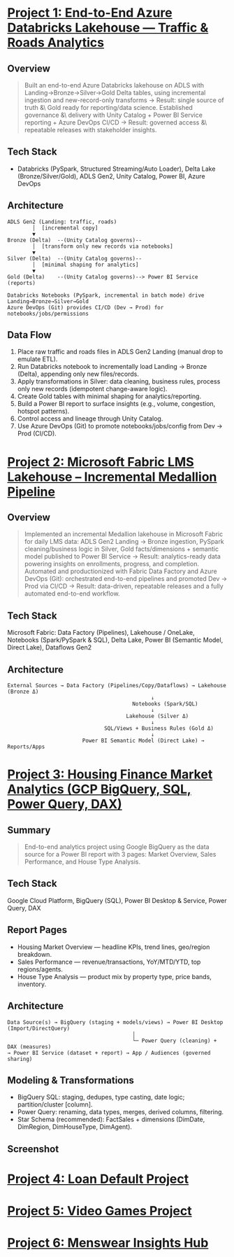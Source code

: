 # [Project 1: End-to-End Azure Databricks Lakehouse — Traffic & Roads Analytics](https://github.com/khanhmdinh/khanhmdinh.github.io/tree/main/01_End-to-End%20Azure%20Databricks%20Lakehouse%20%E2%80%93%20Traffic%20%26%20Roads%20Analytics)

## Overview
> Built an end-to-end Azure Databricks lakehouse on ADLS with Landing→Bronze→Silver→Gold Delta tables, using incremental ingestion and new-record-only transforms → Result: single source of truth \&\ Gold ready for reporting/data science.
> Established governance \&\ delivery with Unity Catalog + Power BI Service reporting + Azure DevOps CI/CD → Result: governed access \&\ repeatable releases with stakeholder insights.

## Tech Stack
* Databricks (PySpark, Structured Streaming/Auto Loader), Delta Lake (Bronze/Silver/Gold), ADLS Gen2, Unity Catalog, Power BI, Azure DevOps

## Architecture
```postgresql
ADLS Gen2 (Landing: traffic, roads)
        │  [incremental copy]
        ▼
Bronze (Delta)  --(Unity Catalog governs)--
        │  [transform only new records via notebooks]
        ▼
Silver (Delta)  --(Unity Catalog governs)--
        │  [minimal shaping for analytics]
        ▼
Gold (Delta)    --(Unity Catalog governs)--> Power BI Service (reports)

Databricks Notebooks (PySpark, incremental in batch mode) drive Landing→Bronze→Silver→Gold
Azure DevOps (Git) provides CI/CD (Dev → Prod) for notebooks/jobs/permissions

```

## Data Flow
1. Place raw traffic and roads files in ADLS Gen2 Landing (manual drop to emulate ETL).
2. Run Databricks notebook to incrementally load Landing → Bronze (Delta), appending only new files/records.
3. Apply transformations in Silver: data cleaning, business rules, process only new records (idempotent change-aware logic).
4. Create Gold tables with minimal shaping for analytics/reporting.
5. Build a Power BI report to surface insights (e.g., volume, congestion, hotspot patterns).
6. Control access and lineage through Unity Catalog.
7. Use Azure DevOps (Git) to promote notebooks/jobs/config from Dev → Prod (CI/CD).

# [Project 2: Microsoft Fabric LMS Lakehouse – Incremental Medallion Pipeline](https://github.com/khanhmdinh/khanhmdinh.github.io/tree/main/02_Microsoft%20Fabric%20LMS%20Lakehouse%20%E2%80%93%20Incremental%20Medallion%20Pipeline)

## Overview
> Implemented an incremental Medallion lakehouse in Microsoft Fabric for daily LMS data: ADLS Gen2 Landing → Bronze ingestion, PySpark cleaning/business logic in Silver, Gold facts/dimensions + semantic model published to Power BI Service → Result: analytics-ready data powering insights on enrollments, progress, and completion.
> Automated and productionized with Fabric Data Factory and Azure DevOps (Git): orchestrated end-to-end pipelines and promoted Dev → Prod via CI/CD → Result: data-driven, repeatable releases and a fully automated end-to-end workflow.

## Tech Stack
Microsoft Fabric: Data Factory (Pipelines), Lakehouse / OneLake, Notebooks (Spark/PySpark & SQL), Delta Lake, Power BI (Semantic Model, Direct Lake), Dataflows Gen2

## Architecture

```
External Sources → Data Factory (Pipelines/Copy/Dataflows) → Lakehouse (Bronze Δ)
                                              ↓
                                        Notebooks (Spark/SQL)
                                              ↓
                                      Lakehouse (Silver Δ)
                                              ↓
                               SQL/Views + Business Rules (Gold Δ)
                                              ↓
                        Power BI Semantic Model (Direct Lake) → Reports/Apps
```


# [Project 3: Housing Finance Market Analytics (GCP BigQuery, SQL, Power Query, DAX)](https://github.com/khanhmdinh/khanhmdinh.github.io/tree/main/03_Housing%20Finance%20Market%20Analytics)

## Summary
> End-to-end analytics project using Google BigQuery as the data source for a Power BI report with 3 pages: Market Overview, Sales Performance, and House Type Analysis.

## Tech Stack
Google Cloud Platform, BigQuery (SQL), Power BI Desktop & Service, Power Query, DAX

## Report Pages
* Housing Market Overview — headline KPIs, trend lines, geo/region breakdown.
* Sales Performance — revenue/transactions, YoY/MTD/YTD, top regions/agents.
* House Type Analysis — product mix by property type, price bands, inventory.

## Architecture
```
Data Source(s) → BigQuery (staging + models/views) → Power BI Desktop (Import/DirectQuery)
                                        │
                                        └─ Power Query (cleaning) + DAX (measures)
→ Power BI Service (dataset + report) → App / Audiences (governed sharing)
```

## Modeling & Transformations
* BigQuery SQL: staging, dedupes, type casting, date logic; partition/cluster [column].
* Power Query: renaming, data types, merges, derived columns, filtering.
* Star Schema (recommended): FactSales + dimensions (DimDate, DimRegion, DimHouseType, DimAgent).

## Screenshot

# [Project 4: Loan Default Project](https://github.com/khanhmdinh/khanhmdinh.github.io/tree/main/04_Loan%20Default%20Project)

# [Project 5: Video Games Project](https://github.com/khanhmdinh/khanhmdinh.github.io/tree/main/05_Video%20Games%20Project)

# [Project 6: Menswear Insights Hub](https://github.com/khanhmdinh/khanhmdinh.github.io/tree/main/06_Menswear%20Insights%20Hub)
